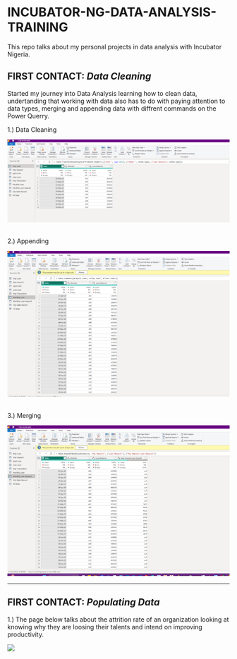 # INCUBATOR-NG-DATA-ANALYSIS-TRAINING
This repo talks about my personal projects in data analysis with Incubator Nigeria.
<br/> 

## FIRST CONTACT: _Data Cleaning_ <br/> 
Started my journey into Data Analysis learning how to clean data, undertanding that working with data also has to do with paying attention to data types, merging and appending data with diffrent commands on the Power Querry.


1.) Data Cleaning

![](DATAC1.png)

<br/> 
2.) Appending

![](DATAC2.png)

<br/> 
3.) Merging

![](DATAC3.png)

***
## FIRST CONTACT: _Populating Data_ <br/> 
1.) The page below talks about the attrition rate of an organization looking at knowing why they are loosing their talents and intend on improving productivity.

![](attrition1)
